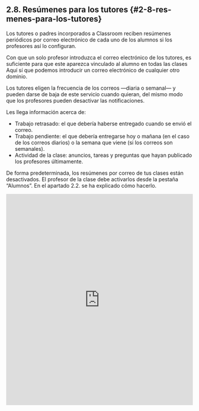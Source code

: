 ## 2.8\. Resúmenes para los tutores {#2-8-res-menes-para-los-tutores}

Los tutores o padres incorporados a Classroom reciben resúmenes periódicos por correo electrónico de cada uno de los alumnos si los profesores así lo configuran.

Con que un solo profesor introduzca el correo electrónico de los tutores, es suficiente para que este aparezca vinculado al alumno en todas las clases Aquí sí que podemos introducir un correo electrónico de cualquier otro dominio.

Los tutores eligen la frecuencia de los correos —diaria o semanal— y pueden darse de baja de este servicio cuando quieran, del mismo modo que los profesores pueden desactivar las notificaciones.

Les llega información acerca de:

*   Trabajo retrasado: el que debería haberse entregado cuando se envió el correo.
*   Trabajo pendiente: el que debería entregarse hoy o mañana (en el caso de los correos diarios) o la semana que viene (si los correos son semanales).
*   Actividad de la clase: anuncios, tareas y preguntas que hayan publicado los profesores últimamente.

De forma predeterminada, los resúmenes por correo de tus clases están desactivados. El profesor de la clase debe activarlos desde la pestaña “Alumnos”. En el apartado 2.2\. se ha explicado cómo hacerlo.

<div class="intrinsic-container">
    <iframe src="https://docs.google.com/presentation/d/e/2PACX-1vT-P9iLU_-VvXlR-2ZUmSgtMx7Od2pXsGajVjdwR0fTTq8l6mV099GfQQF3mGFN6FwHvngVPnnre_2M/embed?start=false&loop=false&delayms=3000" frameborder="0" width=100% height="569" allowfullscreen="true" mozallowfullscreen="true" webkitallowfullscreen="true"></iframe>
</div>